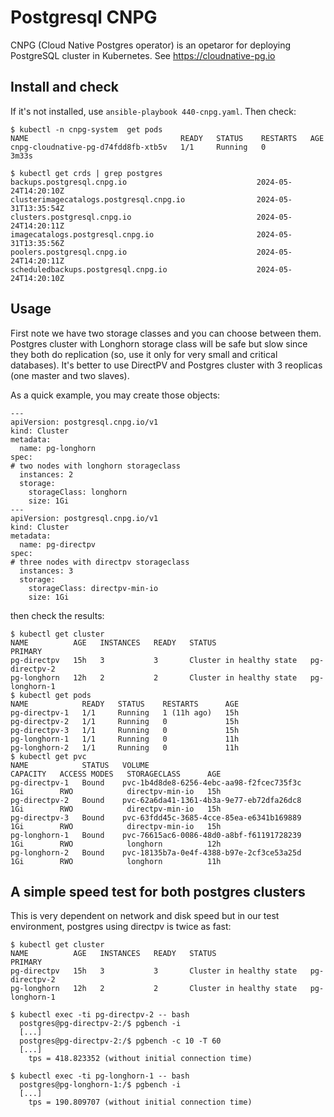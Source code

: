 # Postgresql CNPG

CNPG (Cloud Native Postgres operator) is an opetaror for deploying PostgreSQL cluster in Kubernetes. See https://cloudnative-pg.io 

## Install and check

If it's not installed, use `ansible-playbook 440-cnpg.yaml`. Then check:

```
$ kubectl -n cnpg-system  get pods
NAME                                  READY   STATUS    RESTARTS   AGE
cnpg-cloudnative-pg-d74fdd8fb-xtb5v   1/1     Running   0          3m33s

$ kubectl get crds | grep postgres
backups.postgresql.cnpg.io                             2024-05-24T14:20:10Z
clusterimagecatalogs.postgresql.cnpg.io                2024-05-31T13:35:54Z
clusters.postgresql.cnpg.io                            2024-05-24T14:20:11Z
imagecatalogs.postgresql.cnpg.io                       2024-05-31T13:35:56Z
poolers.postgresql.cnpg.io                             2024-05-24T14:20:11Z
scheduledbackups.postgresql.cnpg.io                    2024-05-24T14:20:10Z
```

## Usage

First note we have two storage classes and you can choose between them. Postgres cluster with Longhorn storage class will be safe but slow since they both do replication (so, use it only for very small and critical databases). It's better to use DirectPV and Postgres cluster with 3 reoplicas (one master and two slaves).

As a quick example, you may create those objects:

```
---
apiVersion: postgresql.cnpg.io/v1
kind: Cluster
metadata:
  name: pg-longhorn
spec:
# two nodes with longhorn storageclass
  instances: 2
  storage:
    storageClass: longhorn
    size: 1Gi
---
apiVersion: postgresql.cnpg.io/v1
kind: Cluster
metadata:
  name: pg-directpv
spec:
# three nodes with directpv storageclass
  instances: 3
  storage:
    storageClass: directpv-min-io
    size: 1Gi
```

then check the results:

```
$ kubectl get cluster
NAME          AGE   INSTANCES   READY   STATUS                     PRIMARY
pg-directpv   15h   3           3       Cluster in healthy state   pg-directpv-2
pg-longhorn   12h   2           2       Cluster in healthy state   pg-longhorn-1
$ kubectl get pods
NAME            READY   STATUS    RESTARTS      AGE
pg-directpv-1   1/1     Running   1 (11h ago)   15h
pg-directpv-2   1/1     Running   0             15h
pg-directpv-3   1/1     Running   0             15h
pg-longhorn-1   1/1     Running   0             11h
pg-longhorn-2   1/1     Running   0             11h
$ kubectl get pvc
NAME            STATUS   VOLUME                                     CAPACITY   ACCESS MODES   STORAGECLASS      AGE
pg-directpv-1   Bound    pvc-1b4d8de8-6256-4ebc-aa98-f2fcec735f3c   1Gi        RWO            directpv-min-io   15h
pg-directpv-2   Bound    pvc-62a6da41-1361-4b3a-9e77-eb72dfa26dc8   1Gi        RWO            directpv-min-io   15h
pg-directpv-3   Bound    pvc-63fdd45c-3685-4cce-85ea-e6341b169889   1Gi        RWO            directpv-min-io   15h
pg-longhorn-1   Bound    pvc-76615ac6-0086-48d0-a8bf-f61191728239   1Gi        RWO            longhorn          12h
pg-longhorn-2   Bound    pvc-18135b7a-0e4f-4388-b97e-2cf3ce53a25d   1Gi        RWO            longhorn          11h
```

## A simple speed test for both postgres clusters

This is very dependent on network and disk speed but in our test environment, postgres using directpv is twice as fast:

```
$ kubectl get cluster
NAME          AGE   INSTANCES   READY   STATUS                     PRIMARY
pg-directpv   15h   3           3       Cluster in healthy state   pg-directpv-2
pg-longhorn   12h   2           2       Cluster in healthy state   pg-longhorn-1

$ kubectl exec -ti pg-directpv-2 -- bash
  postgres@pg-directpv-2:/$ pgbench -i
  [...]
  postgres@pg-directpv-2:/$ pgbench -c 10 -T 60
  [...]
    tps = 418.823352 (without initial connection time)

$ kubectl exec -ti pg-longhorn-1 -- bash
  postgres@pg-longhorn-1:/$ pgbench -i
  [...]
    tps = 190.809707 (without initial connection time)
```

